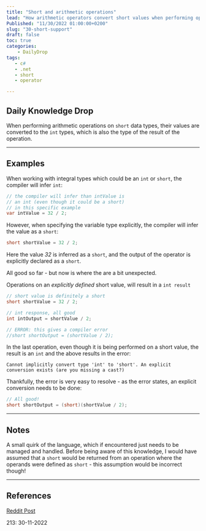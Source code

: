 ```yaml
---
title: "Short and arithmetic operations"
lead: "How arithmetic operators convert short values when performing operations"
Published: "11/30/2022 01:00:00+0200"
slug: "30-short-support"
draft: false
toc: true
categories:
    - DailyDrop
tags:
   - c#
   - .net
   - short
   - operator

---
```


## Daily Knowledge Drop

When performing arithmetic operations on `short` data types, their values are converted to the `int` types, which is also the type of the result of the operation.

---

## Examples

When working with integral types which could be an `int` or `short`, the compiler will infer `int`:

``` csharp
// the compiler will infer than intValue is 
// an int (even though it could be a short)
// in this specific example
var intValue = 32 / 2;
```

However, when specifying the variable type explicitly, the compiler will infer the value as a `short`:

``` csharp
short shortValue = 32 / 2;
```

Here the value _32_ is inferred as a `short`, and the output of the operator is explicitly declared as a `short`. 

All good so far - but now is where the are a bit unexpected.

Operations on an _explicitly defined_ short value, will result in a `int result`

``` csharp
// short value is definitely a short
short shortValue = 32 / 2;

// int response, all good
int intOutput = shortValue / 2;

// ERROR: this gives a compiler error
//short shortOutput = (shortValue / 2);
```

In the last operation, even though it is being performed on a short value, the result is an `int` and the above results in the error:

``` terminal
Cannot implicitly convert type 'int' to 'short'. An explicit conversion exists (are you missing a cast?)
```

Thankfully, the error is very easy to resolve - as the error states, an explicit conversion needs to be done:

``` csharp
// All good!
short shortOutput = (short)(shortValue / 2);
```

---

## Notes

A small quirk of the language, which if encountered just needs to be managed and handled. Before being aware of this knowledge, I would have assumed that a `short` would be returned from an operation where the operands were defined as `short` - this assumption would be incorrect though!

---


## References

[Reddit Post](https://www.reddit.com/r/csharp/comments/ysm6lx/why_am_i_being_forced_to_cast_to_shorts_when_i_am/)

<?# DailyDrop ?>213: 30-11-2022<?#/ DailyDrop ?>
